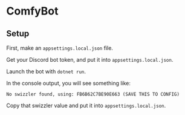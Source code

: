# ComfyBot

## Setup

First, make an `appsettings.local.json` file.

Get your Discord bot token, and put it into `appsettings.local.json`.

Launch the bot with `dotnet run`.

In the console output, you will see something like:

```
No swizzler found, using: FB6B62C7BE90E663 (SAVE THIS TO CONFIG)
```

Copy that swizzler value and put it into `appsettings.local.json`.
